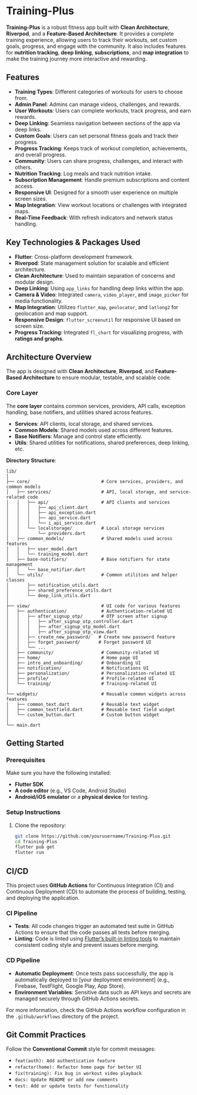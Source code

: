 # Training-Plus

**Training-Plus** is a robust fitness app built with **Clean Architecture**, **Riverpod**, and a **Feature-Based Architecture**. It provides a complete training experience, allowing users to track their workouts, set custom goals, progress, and engage with the community. It also includes features for **nutrition tracking**, **deep linking**, **subscriptions**, and **map integration** to make the training journey more interactive and rewarding.

## Features

- **Training Types**: Different categories of workouts for users to choose from.
- **Admin Panel**: Admins can manage videos, challenges, and rewards.
- **User Workouts**: Users can complete workouts, track progress, and earn rewards.
- **Deep Linking**: Seamless navigation between sections of the app via deep links.
- **Custom Goals**: Users can set personal fitness goals and track their progress.
- **Progress Tracking**: Keeps track of workout completion, achievements, and overall progress.
- **Community**: Users can share progress, challenges, and interact with others.
- **Nutrition Tracking**: Log meals and track nutrition intake.
- **Subscription Management**: Handle premium subscriptions and content access.
- **Responsive UI**: Designed for a smooth user experience on multiple screen sizes.
- **Map Integration**: View workout locations or challenges with integrated maps.
- **Real-Time Feedback**: With refresh indicators and network status handling.

## Key Technologies & Packages Used

- **Flutter**: Cross-platform development framework.
- **Riverpod**: State management solution for scalable and efficient architecture.
- **Clean Architecture**: Used to maintain separation of concerns and modular design.
- **Deep Linking**: Using `app_links` for handling deep links within the app.
- **Camera & Video**: Integrated `camera`, `video_player`, and `image_picker` for media functionality.
- **Map Integration**: Utilizes `flutter_map`, `geolocator`, and `latlong2` for geolocation and map support.
- **Responsive Design**: `flutter_screenutil` for responsive UI based on screen size.
- **Progress Tracking**: Integrated `fl_chart` for visualizing progress, with **ratings and graphs**.

## Architecture Overview

The app is designed with **Clean Architecture**, **Riverpod**, and **Feature-Based Architecture** to ensure modular, testable, and scalable code.

### Core Layer
The **core layer** contains common services, providers, API calls, exception handling, base notifiers, and utilities shared across features.

- **Services**: API clients, local storage, and shared services.
- **Common Models**: Shared models used across different features.
- **Base Notifiers**: Manage and control state efficiently.
- **Utils**: Shared utilities for notifications, shared preferences, deep linking, etc.

**Directory Structure**:

```plaintext
lib/
│
├── core/                           # Core services, providers, and common models
│   ├── services/                   # API, local storage, and service-related code
│   │   ├── api/                    # API clients and services
│   │   │   ├── api_client.dart
│   │   │   ├── api_exception.dart
│   │   │   ├── api_service.dart
│   │   │   └── i_api_service.dart
│   │   └── localstorage/           # Local storage services
│   │       └── providers.dart
│   ├── common_models/              # Shared models used across features
│   │   ├── user_model.dart
│   │   └── training_model.dart
│   ├── base-notifiers/             # Base notifiers for state management
│   │   └── base_notifier.dart
│   └── utils/                      # Common utilities and helper classes
│       ├── notification_utils.dart
│       ├── shared_preference_utils.dart
│       └── deep_link_utils.dart
│
├── view/                           # UI code for various features
│   ├── authentication/             # Authentication-related UI
│   │   ├── after_signup_otp/       # OTP screen after signup
│   │   │   ├── after_signup_otp_controller.dart
│   │   │   ├── after_signup_otp_model.dart
│   │   │   ├── after_signup_otp_view.dart
│   │   ├── create_new_password/   # Create new password feature
│   │   ├── forget_password/       # Forget password UI
│   │   └── ...
│   ├── community/                  # Community-related UI
│   ├── home/                       # Home page UI
│   ├── intro_and_onboarding/       # Onboarding UI
│   ├── notification/               # Notifications UI
│   ├── personalization/            # Personalization-related UI
│   ├── profile/                    # Profile-related UI
│   └── training/                   # Training-related UI
│
└── widgets/                        # Reusable common widgets across features
│   ├── common_text.dart            # Reusable text widget
│   ├── common_textfield.dart       # Reusable text field widget
│   └── custom_button.dart          # Custom button widget
│  
└── main.dart
```
## Getting Started

### Prerequisites

Make sure you have the following installed:

- **Flutter SDK**
- **A code editor** (e.g., VS Code, Android Studio)
- **Android/iOS emulator** or a **physical device** for testing.

### Setup Instructions

1. Clone the repository:
   ```bash
   git clone https://github.com/yourusername/Training-Plus.git
   cd Training-Plus
   flutter pub get
   flutter run

## CI/CD

This project uses **GitHub Actions** for Continuous Integration (CI) and Continuous Deployment (CD) to automate the process of building, testing, and deploying the application.

### CI Pipeline

- **Tests**: All code changes trigger an automated test suite in GitHub Actions to ensure that the code passes all tests before merging.
- **Linting**: Code is linted using [Flutter’s built-in linting tools](https://dart.dev/guides/language/analysis-options) to maintain consistent coding style and prevent issues before merging.

### CD Pipeline

- **Automatic Deployment**: Once tests pass successfully, the app is automatically deployed to [your deployment environment] (e.g., Firebase, TestFlight, Google Play, App Store).
- **Environment Variables**: Sensitive data such as API keys and secrets are managed securely through GitHub Actions secrets.
  
For more information, check the GitHub Actions workflow configuration in the `.github/workflows` directory of the project.


## Git Commit Practices

Follow the **Conventional Commit** style for commit messages:

- `feat(auth): Add authentication feature`
- `refactor(home): Refactor home page for better UI`
- `fix(training): Fix bug in workout video playback`
- `docs: Update README or add new comments`
- `test: Add or update tests for functionality`




